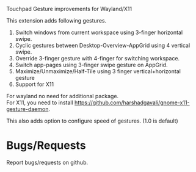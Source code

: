 Touchpad Gesture improvements for Wayland/X11

This extension adds following gestures.

1. Switch windows from current workspace using 3-finger horizontal swipe.
2. Cyclic gestures between Desktop-Overview-AppGrid using 4 vertical swipe.
3. Override 3-finger gesture with 4-finger for switching workspace.
4. Switch app-pages using 3-finger swipe gesture on AppGrid.
5. Maximize/Unmaximize/Half-Tile using 3 finger vertical+horizontal gesture
6. Support for X11
   
For wayland no need for additional package.  
For X11, you need to install https://github.com/harshadgavali/gnome-x11-gesture-daemon.


This also adds option to configure speed of gestures. (1.0 is default)


# Bugs/Requests
Report bugs/requests on github.
